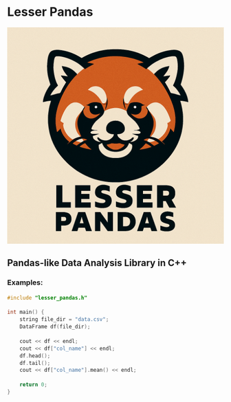 # Lesser Pandas
![Logo](assets/lesser_pandas_logo.png)

## Pandas-like Data Analysis Library in C++

### Examples:

```cpp
#include "lesser_pandas.h"

int main() {
    string file_dir = "data.csv";
    DataFrame df(file_dir);

    cout << df << endl;
    cout << df["col_name"] << endl;
    df.head();
    df.tail();
    cout << df["col_name"].mean() << endl;

    return 0;
}
```
